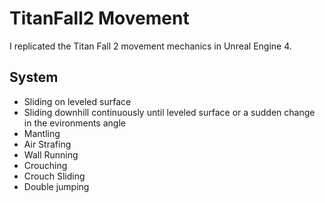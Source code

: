 # TitanFall2 Movement

I replicated the Titan Fall 2 movement mechanics in Unreal Engine 4. 

## System
- Sliding on leveled surface
- Sliding downhill continuously until leveled surface or a sudden change in the evironments angle
- Mantling
- Air Strafing
- Wall Running
- Crouching
- Crouch Sliding
- Double jumping
